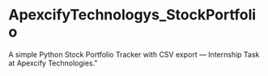 # ApexcifyTechnologys_StockPortfolio
A simple Python Stock Portfolio Tracker with CSV export — Internship Task at Apexcify Technologies."

